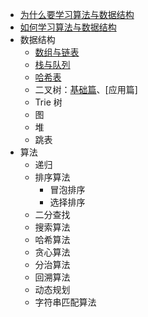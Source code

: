 
- [为什么要学习算法与数据结构](./1.%20为什么要学习算法与数据结构.md)
- [如何学习算法与数据结构](./2.%20如何学习算法与数据结构.md)
- 数据结构
  - [数组与链表](./3.%20数组与链表.md)
  - [栈与队列](./4.%20栈与队列.md)
  - [哈希表](./5.%20哈希表.md)
  - 二叉树：[基础篇](./6.%20二叉树基础篇.md)、[应用篇]
  - Trie 树
  - 图
  - 堆
  - 跳表
- 算法
  - 递归
  - 排序算法
    - 冒泡排序
    - 选择排序
  - 二分查找
  - 搜索算法
  - 哈希算法
  - 贪心算法
  - 分治算法
  - 回溯算法
  - 动态规划
  - 字符串匹配算法
